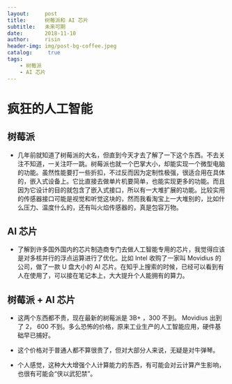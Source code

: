 ```yaml
---
layout:     post
title:      树莓派和 AI 芯片
subtitle:   未来可期
date:       2018-11-10
author:     risin
header-img: img/post-bg-coffee.jpeg
catalog: 	 true
tags:
    - 树莓派
    - AI 芯片
---
```


# 疯狂的人工智能

## 树莓派

- 几年前就知道了树莓派的大名，但直到今天才去了解了一下这个东西。不去关注不知道，一关注吓一跳。树莓派也就一个巴掌大小，却能实现一个微型电脑的功能。虽然性能要打一些折扣，不过反而因为定制性极强，很适合用在具体的，嵌入式设备上。它比直接去做单片机要简单，也能实现更多的功能。而且因为它设计的目的就包含了嵌入式接口，所以有一大堆扩展的功能。比较实用的传感器接口可能是视觉和听觉这块的，然而我看淘宝上一大堆别的，比如什么压力、温度什么的，还有叫火焰传感器的，真是包容万物。

## AI 芯片

- 了解到许多国外国内的芯片制造商专门去做人工智能专用的芯片，我觉得应该是对多核并行的浮点运算进行了优化。比如 Intel 收购了一家叫 Movidius 的公司，做了一款 U 盘大小的 AI 芯片。在知乎上搜索的时候，已经可以看到有人在使用了，可以接在笔记本上，大大提升个人能拥有的算力。

## 树莓派 + AI 芯片

- 这两个东西都不贵，现在最新的树莓派是 3B+ ，300 不到。 Movidius 出到了 2， 600 不到。多么恐怖的价格，原来工业生产的人工智能应用，硬件基础早已捕好。

- 这个价格对于普通人都不算很贵了，但对大部分人来说，无疑是对牛弹琴。

- 个人感觉，这种大大增强个人计算能力的东西，有可能会对云计算产生影响，也很有可能会“侠以武犯禁”。
